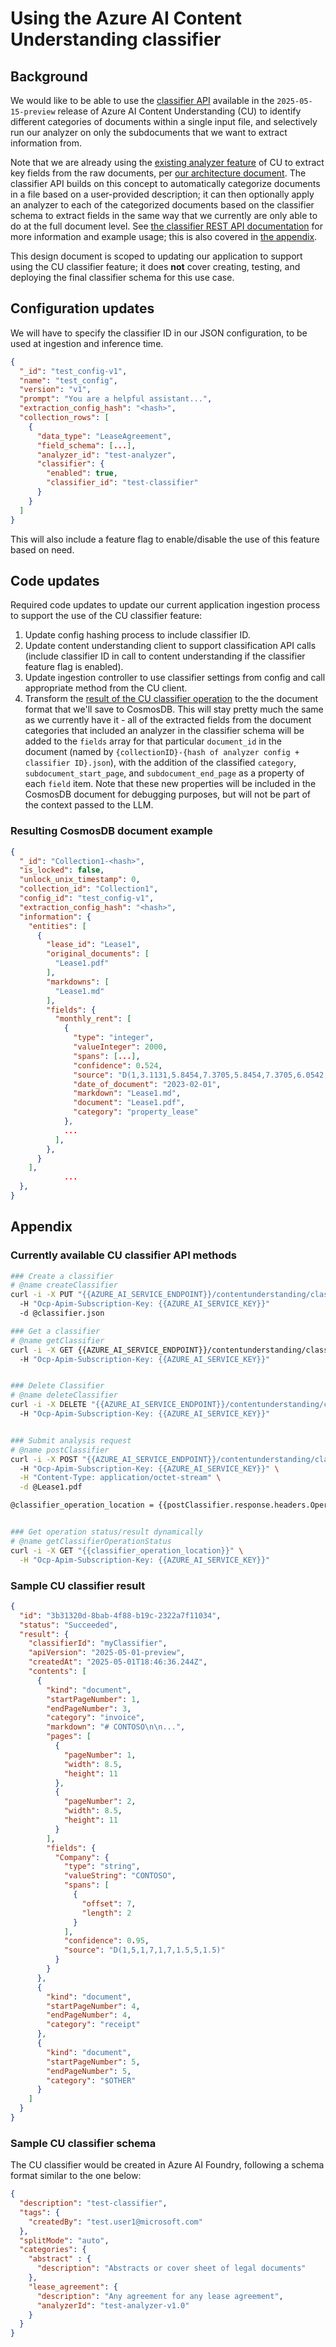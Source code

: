 # Using the Azure AI Content Understanding classifier

## Background

We would like to be able to use the [classifier API](https://learn.microsoft.com/en-us/azure/ai-services/content-understanding/concepts/classifier) available in the `2025-05-15-preview` release of Azure AI Content Understanding (CU) to identify different categories of documents within a single input file, and selectively run our analyzer on only the subdocuments that we want to extract information from.

Note that we are already using the [existing analyzer feature](https://learn.microsoft.com/en-us/azure/ai-services/content-understanding/document/overview) of CU to extract key fields from the raw  documents, per [our architecture document](architecture.md).
The classifier API builds on this concept to automatically categorize documents in a file based on a user-provided description;
it can then optionally apply an analyzer to each of the categorized documents based on the classifier schema to extract fields in the same way that we currently are only able to do at the full document level.
See [the classifier REST API documentation](https://learn.microsoft.com/en-us/rest/api/contentunderstanding/content-classifiers/classify?view=rest-contentunderstanding-2025-05-01-preview&tabs=HTTP) for more information and example usage;
this is also covered in [the appendix](#appendix).

This design document is scoped to updating our application to support using the CU classifier feature;
it does **not** cover creating, testing, and deploying the final classifier schema for this use case.

## Configuration updates

We will have to specify the classifier ID in our JSON configuration, to be used at ingestion and inference time.

```json
{
  "_id": "test_config-v1",
  "name": "test_config",
  "version": "v1",
  "prompt": "You are a helpful assistant...",
  "extraction_config_hash": "<hash>",
  "collection_rows": [
    {
      "data_type": "LeaseAgreement",
      "field_schema": [...],
      "analyzer_id": "test-analyzer",
      "classifier": {
        "enabled": true,
        "classifier_id": "test-classifier"
      }
    }
  ]
}
```

This will also include a feature flag to enable/disable the use of this feature based on need.

## Code updates

Required code updates to update our current application ingestion process to support the use of the CU classifier feature:

1. Update config hashing process to include classifier ID.
2. Update content understanding client to support classification API calls (include classifier ID in call to content understanding if the classifier feature flag is enabled).
3. Update ingestion controller to use classifier settings from config and call appropriate method from the CU client.
4. Transform the [result of the CU classifier operation](#sample-cu-classifier-result) to the the document format that we'll save to CosmosDB.
This will stay pretty much the same as we currently have it -
all of the extracted fields from the document categories that included an analyzer in the classifier schema will be added to the `fields` array for that particular `document_id` in the document (named by `{collectionID}-{hash of analyzer config + classifier ID}.json`), with the addition of the classified `category`, `subdocument_start_page`, and `subdocument_end_page` as a property of each `field` item.
Note that these new properties will be included in the CosmosDB document for debugging purposes, but will not be part of the context passed to the LLM.

### Resulting CosmosDB document example

```json
{
  "_id": "Collection1-<hash>",
  "is_locked": false,
  "unlock_unix_timestamp": 0,
  "collection_id": "Collection1",
  "config_id": "test_config-v1",
  "extraction_config_hash": "<hash>",
  "information": {
    "entities": [
      {
        "lease_id": "Lease1",
        "original_documents": [
          "Lease1.pdf"
        ],
        "markdowns": [
          "Lease1.md"
        ],
        "fields": {
          "monthly_rent": [
            {
              "type": "integer",
              "valueInteger": 2000,
              "spans": [...],
              "confidence": 0.524,
              "source": "D(1,3.1131,5.8454,7.3705,5.8454,7.3705,6.0542,3.1131,6.0542)",
              "date_of_document": "2023-02-01",
              "markdown": "Lease1.md",
              "document": "Lease1.pdf",
              "category": "property_lease"
            },
            ...
          ],
        },
      }
    ],
            ...
  },
}

```

## Appendix

### Currently available CU classifier API methods

```bash
### Create a classifier
# @name createClassifier
curl -i -X PUT "{{AZURE_AI_SERVICE_ENDPOINT}}/contentunderstanding/classifiers/{{CLASSIFIER_ID}}?api-version=2025-05-01-preview"
  -H "Ocp-Apim-Subscription-Key: {{AZURE_AI_SERVICE_KEY}}"
  -d @classifier.json

### Get a classifier
# @name getClassifier
curl -i -X GET {{AZURE_AI_SERVICE_ENDPOINT}}/contentunderstanding/classifiers/{{CLASSIFIER_ID}}?api-version=2025-05-01-preview
  -H "Ocp-Apim-Subscription-Key: {{AZURE_AI_SERVICE_KEY}}"


### Delete Classifier
# @name deleteClassifier
curl -i -X DELETE "{{AZURE_AI_SERVICE_ENDPOINT}}/contentunderstanding/classifiers/{{CLASSIFIER_ID}}?api-version=2025-05-01-preview"
  -H "Ocp-Apim-Subscription-Key: {{AZURE_AI_SERVICE_KEY}}"


### Submit analysis request
# @name postClassifier
curl -i -X POST "{{AZURE_AI_SERVICE_ENDPOINT}}/contentunderstanding/classifiers/{{CLASSIFIER_ID}}:classify?api-version=2025-05-01-preview"
  -H "Ocp-Apim-Subscription-Key: {{AZURE_AI_SERVICE_KEY}}" \
  -H "Content-Type: application/octet-stream" \
  -d @Lease1.pdf

@classifier_operation_location = {{postClassifier.response.headers.Operation-Location}}


### Get operation status/result dynamically
# @name getClassifierOperationStatus
curl -i -X GET "{{classifier_operation_location}}" \
  -H "Ocp-Apim-Subscription-Key: {{AZURE_AI_SERVICE_KEY}}"
```

### Sample CU classifier result

```json
{
  "id": "3b31320d-8bab-4f88-b19c-2322a7f11034",
  "status": "Succeeded",
  "result": {
    "classifierId": "myClassifier",
    "apiVersion": "2025-05-01-preview",
    "createdAt": "2025-05-01T18:46:36.244Z",
    "contents": [
      {
        "kind": "document",
        "startPageNumber": 1,
        "endPageNumber": 3,
        "category": "invoice",
        "markdown": "# CONTOSO\n\n...",
        "pages": [
          {
            "pageNumber": 1,
            "width": 8.5,
            "height": 11
          },
          {
            "pageNumber": 2,
            "width": 8.5,
            "height": 11
          }
        ],
        "fields": {
          "Company": {
            "type": "string",
            "valueString": "CONTOSO",
            "spans": [
              {
                "offset": 7,
                "length": 2
              }
            ],
            "confidence": 0.95,
            "source": "D(1,5,1,7,1,7,1.5,5,1.5)"
          }
        }
      },
      {
        "kind": "document",
        "startPageNumber": 4,
        "endPageNumber": 4,
        "category": "receipt"
      },
      {
        "kind": "document",
        "startPageNumber": 5,
        "endPageNumber": 5,
        "category": "$OTHER"
      }
    ]
  }
}
```

### Sample CU classifier schema

The CU classifier would be created in Azure AI Foundry, following a schema format similar to the one below:

```json
{
  "description": "test-classifier",
  "tags": {
    "createdBy": "test.user1@microsoft.com"
  },
  "splitMode": "auto",
  "categories": {
    "abstract" : {
      "description": "Abstracts or cover sheet of legal documents"
    },
    "lease_agreement": {
      "description": "Any agreement for any lease agreement",
      "analyzerId": "test-analyzer-v1.0"
    }
  }
}
```
